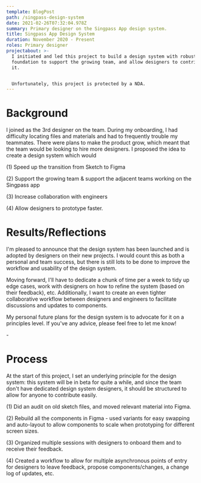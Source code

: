 ```yaml
---
template: BlogPost
path: /singpass-design-system
date: 2021-02-26T07:32:04.978Z
summary: Primary designer on the Singpass App design system.
title: Singpass App Design System
duration: November 2020 - Present
roles: Primary designer
projectabout: >-
  I initiated and led this project to build a design system with robust
  foundation to support the growing team, and allow designers to contribute to
  it.


  Unfortunately, this project is protected by a NDA.
---
```

# Background

I joined as the 3rd designer on the team. During my onboarding, I had difficulty locating files and materials and had to frequently trouble my teammates. There were plans to make the product grow, which meant that the team would be looking to hire more designers. I proposed the idea to create a design system which would

(1) Speed up the transition from Sketch to Figma

(2) Support the growing team & support the adjacent teams working on the Singpass app

(3) Increase collaboration with engineers

(4) Allow designers to prototype faster.



# Results/Reflections

I'm pleased to announce that the design system has been launched and is adopted by designers on their new projects. I would count this as both a personal and team success, but there is still lots to be done to improve the workflow and usability of the design system.

Moving forward, I'll have to dedicate a chunk of time per a week to tidy up edge cases, work with designers on how to refine the system (based on their feedback), etc. Additionally, I want to create an even tighter collaborative workflow between designers and engineers to facilitate discussions and updates to components.

My personal future plans for the design system is to advocate for it on a principles level. If you've any advice, please feel free to let me know!

\-



# Process

At the start of this project, I set an underlying principle for the design system: this system will be in beta for quite a while, and since the team don't have dedicated design system designers, it should be structured to allow for anyone to contribute easily.

(1) Did an audit on old sketch files, and moved relevant material into Figma.

(2) Rebuild all the components in Figma - used variants for easy swapping and auto-layout to allow components to scale when prototyping for different screen sizes.

(3) Organized multiple sessions with designers to onboard them and to receive their feedback.

(4) Created a workflow to allow for multiple asynchronous points of entry for designers to leave feedback, propose components/changes, a change log of updates, etc.